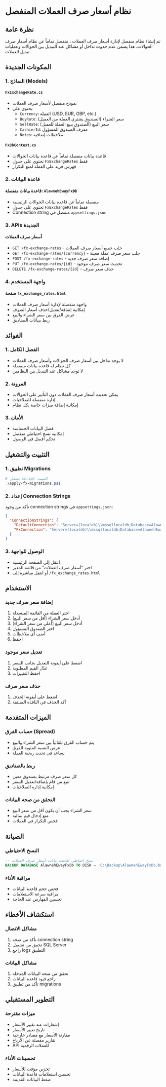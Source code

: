 # نظام أسعار صرف العملات المنفصل

## نظرة عامة

تم إنشاء نظام منفصل لإدارة أسعار صرف العملات ، منفصل تماماً عن نظام أسعار صرف الحوالات. هذا يضمن عدم حدوث تداخل أو مشاكل عند التبديل بين الحوالات وعمليات تبديل العملات.

## المكونات الجديدة

### 1. النماذج (Models)

#### `FxExchangeRate.cs`

- نموذج منفصل لأسعار صرف العملات
- يحتوي على:
  - `Currency`: العملة (USD, EUR, GBP, etc.)
  - `BuyRate`: سعر الشراء (الصندوق يشتري العملة من العميل)
  - `SellRate`: سعر البيع (الصندوق يبيع العملة للعميل)
  - `CashierId`: معرف الصندوق المسؤول
  - `Notes`: ملاحظات إضافية

#### `FxDbContext.cs`

- قاعدة بيانات منفصلة تماماً عن قاعدة بيانات الحوالات
- تحتوي على جدول `FxExchangeRates` فقط
- فهرس فريد على العملة لمنع التكرار

### 2. قاعدة البيانات

#### قاعدة بيانات منفصلة: `AlawnehEwayFxDb`

- منفصلة تماماً عن قاعدة بيانات الحوالات الرئيسية
- تحتوي على جدول `FxExchangeRates` فقط
- Connection string منفصل في `appsettings.json`

### 3. APIs الجديدة

#### أسعار صرف العملات

- `GET /fx-exchange-rates` - جلب جميع أسعار صرف العملات
- `GET /fx-exchange-rates/{currency}` - جلب سعر صرف عملة معينة
- `POST /fx-exchange-rates` - إضافة سعر صرف جديد
- `PUT /fx-exchange-rates/{id}` - تحديث سعر صرف موجود
- `DELETE /fx-exchange-rates/{id}` - حذف سعر صرف

### 4. واجهة المستخدم

#### صفحة `fx_exchange_rates.html`

- واجهة منفصلة لإدارة أسعار صرف العملات
- إمكانية إضافة/تعديل/حذف أسعار الصرف
- عرض الفرق بين سعر الشراء والبيع
- ربط ببيانات الصناديق

## الفوائد

### 1. الفصل الكامل

- لا يوجد تداخل بين أسعار صرف الحوالات وأسعار صرف العملات
- كل نظام له قاعدة بيانات منفصلة
- لا توجد مشاكل عند التبديل بين النظامين

### 2. المرونة

- يمكن تحديث أسعار صرف العملات دون التأثير على الحوالات
- إدارة منفصلة للصلاحيات
- إمكانية إضافة ميزات خاصة بكل نظام

### 3. الأمان

- فصل البيانات الحساسة
- إمكانية نسخ احتياطي منفصل
- تحكم أفضل في الوصول

## التثبيت والتشغيل

### 1. تطبيق Migrations

```powershell
# تشغيل script التثبيت
.\apply-fx-migrations.ps1
```

### 2. إعداد Connection Strings

تأكد من وجود connection strings في `appsettings.json`:

```json
{
  "ConnectionStrings": {
    "DefaultConnection": "Server=(localdb)\\mssqllocaldb;Database=AlawnehEwayDb;Trusted_Connection=true;MultipleActiveResultSets=true",
    "FxConnection": "Server=(localdb)\\mssqllocaldb;Database=AlawnehEwayFxDb;Trusted_Connection=true;MultipleActiveResultSets=true"
  }
}
```

### 3. الوصول للواجهة

- انتقل إلى الصفحة الرئيسية
- اختر "أسعار صرف العملات" من قائمة المدير
- أو انتقل مباشرة إلى `/fx_exchange_rates.html`

## الاستخدام

### إضافة سعر صرف جديد

1. اختر العملة من القائمة المنسدلة
2. أدخل سعر الشراء (أقل من سعر البيع)
3. أدخل سعر البيع (أعلى من سعر الشراء)
4. اختر الصندوق المسؤول
5. أضف أي ملاحظات
6. احفظ

### تعديل سعر موجود

1. اضغط على أيقونة التعديل بجانب السعر
2. عدّل القيم المطلوبة
3. احفظ التغييرات

### حذف سعر صرف

1. اضغط على أيقونة الحذف
2. أكد الحذف في النافذة المنبثقة

## الميزات المتقدمة

### حساب الفرق (Spread)

- يتم حساب الفرق تلقائياً بين سعر الشراء والبيع
- عرض النسبة المئوية للفرق
- يساعد في تحديد ربحية العملة

### ربط بالصناديق

- كل سعر صرف مرتبط بصندوق معين
- تتبع من قام بإضافة/تعديل السعر
- إمكانية إدارة الصلاحيات

### التحقق من صحة البيانات

- سعر الشراء يجب أن يكون أقل من سعر البيع
- منع إدخال قيم سالبة
- فحص التكرار في العملات

## الصيانة

### النسخ الاحتياطي

```sql
-- نسخ احتياطي لقاعدة بيانات أسعار صرف العملات
BACKUP DATABASE AlawnehEwayFxDb TO DISK = 'C:\Backup\AlawnehEwayFxDb.bak'
```

### مراقبة الأداء

- فحص حجم قاعدة البيانات
- مراقبة سرعة الاستعلامات
- تحسين الفهارس عند الحاجة

## استكشاف الأخطاء

### مشاكل الاتصال

1. تأكد من صحة connection string
2. تحقق من تشغيل SQL Server
3. راجع logs التطبيق

### مشاكل البيانات

1. تحقق من صحة البيانات المدخلة
2. راجع قيود قاعدة البيانات
3. تأكد من تطبيق migrations

## التطوير المستقبلي

### ميزات مقترحة

- إشعارات عند تغيير الأسعار
- تاريخ تغيير الأسعار
- مقارنة الأسعار مع مصادر خارجية
- تقارير مفصلة عن الأرباح
- API للعملات الرقمية

### تحسينات الأداء

- تخزين مؤقت للأسعار
- تحسين استعلامات قاعدة البيانات
- ضغط البيانات القديمة
